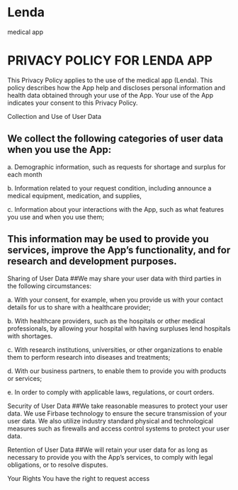 # Lenda
medical app

# PRIVACY POLICY FOR LENDA APP
This Privacy Policy applies to the use of the medical app (Lenda). This policy describes how the App help and discloses personal information and health data obtained through your use of the App. Your use of the App indicates your consent to this Privacy Policy.

Collection and Use of User Data
## We collect the following categories of user data when you use the App:
a. Demographic information, such as requests for shortage and surplus for each month

b. Information related to your request condition, including announce a medical equipment, medication, and supplies,

c. Information about your interactions with the App, such as what features you use and when you use them;

## This information may be used to provide you services, improve the App’s functionality, and for research and development purposes.

Sharing of User Data
##We may share your user data with third parties in the following circumstances:

a. With your consent, for example, when you provide us with your contact details for us to share with a healthcare provider;

b. With healthcare providers, such as the hospitals or other medical professionals, by allowing your hospital with having surpluses lend hospitals with shortages.

c. With research institutions, universities, or other organizations to enable them to perform research into diseases and treatments;

d. With our business partners, to enable them to provide you with products or services;

e. In order to comply with applicable laws, regulations, or court orders.

Security of User Data
##We take reasonable measures to protect your user data. We use Firbase technology to ensure the secure transmission of your user data. We also utilize industry standard physical and technological measures such as firewalls and access control systems to protect your user data.

Retention of User Data
##We will retain your user data for as long as necessary to provide you with the App’s services, to comply with legal obligations, or to resolve disputes.

Your Rights
You have the right to request access

